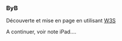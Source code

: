 ### ByB

Découverte et mise en page en utilisant 
[W3S](https://www.w3schools.com/w3css/tryit.asp?filename=tryw3css_templates_parallax&stacked=h)

A continuer, voir note iPad....
